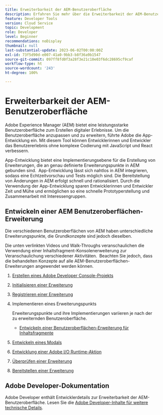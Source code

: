```yaml
---
title: Erweiterbarkeit der AEM-Benutzeroberfläche
description: Erfahren Sie mehr über die Erweiterbarkeit der AEM-Benutzeroberfläche mit App-Entwicklung zum Erstellen von Erweiterungen.
feature: Developer Tools
version: Cloud Service
topic: Development
role: Developer
level: Beginner
recommendations: noDisplay
thumbnail: null
last-substantial-update: 2023-06-02T00:00:00Z
exl-id: 73f5d90d-e007-41a0-9bb3-b8f36a9b1547
source-git-commit: 097ff8fd0f3a28f3e21c10e03f6dc28695cf9caf
workflow-type: ht
source-wordcount: '243'
ht-degree: 100%

---
```


# Erweiterbarkeit der AEM-Benutzeroberfläche

Adobe Experience Manager (AEM) bietet eine leistungsstarke Benutzeroberfläche zum Erstellen digitaler Erlebnisse. Um die Benutzeroberfläche anzupassen und zu erweitern, führte Adobe die App-Entwicklung ein. Mit diesem Tool können Entwicklerinnen und Entwickler das Benutzererlebnis ohne komplexe Codierung mit JavaScript und React verbessern.

App-Entwicklung bietet eine Implementierungsebene für die Erstellung von Erweiterungen, die an genau definierte Erweiterungspunkte in AEM gebunden sind.  App-Entwicklung lässt sich nahtlos in AEM integrieren, sodass eine Echtzeitvorschau und Tests möglich sind. Die Bereitstellung von Änderungen in AEM erfolgt schnell und rationalisiert. Durch die Verwendung der App-Entwicklung sparen Entwicklerinnen und Entwickler Zeit und Mühe und ermöglichen so eine schnelle Prototyperstellung und Zusammenarbeit mit Interessengruppen.

## Entwickeln einer AEM Benutzeroberflächen-Erweiterung

Die verschiedenen Benutzeroberflächen von AEM haben unterschiedliche Erweiterungspunkte, die Grundkonzepte sind jedoch dieselben.

Die unten verlinkten Videos und Walk-Throughs veranschaulichen die Verwendung einer Inhaltsfragment-Konsolenerweiterung zur Veranschaulichung verschiedener Aktivitäten.  Beachten Sie jedoch, dass die behandelten Konzepte auf alle AEM-Benutzeroberflächen-Erweiterungen angewendet werden können.

1. [Erstellen eines Adobe Developer Console-Projekts](./adobe-developer-console-project.md)
1. [Initialisieren einer Erweiterung](./app-initialization.md)
1. [Registrieren einer Erweiterung](./extension-registration.md)
1. Implementieren eines Erweiterungspunkts

   Erweiterungspunkte und ihre Implementierungen variieren je nach der zu erweiternden Benutzeroberfläche.

   + [Entwickeln einer Benutzeroberflächen-Erweiterung für Inhaltsfragmente](./content-fragments/overview.md)

1. [Entwickeln eines Modals](./modal.md)
1. [Entwicklung einer Adobe I/O Runtime-Aktion](./runtime-action.md)
1. [Überprüfen einer Erweiterung](./verify.md)
1. [Bereitstellen einer Erweiterung](./deploy.md)

## Adobe Developer-Dokumentation

Adobe Developer enthält Entwicklerdetails zur Erweiterbarkeit der AEM-Benutzeroberfläche. Lesen Sie die [Adobe Developer-Inhalte für weitere technische Details](https://developer.adobe.com/uix/docs/).
